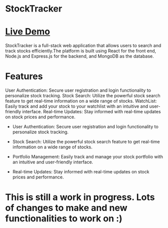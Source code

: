 # StockTracker
# [Live Demo](https://stock-tracker-o6f622eg5-devaggarwal-1.vercel.app/)
StockTracker is a full-stack web application that allows users to search and track stocks efficiently.The platform is built using React for the front end, Node.js and Express.js for the backend, and MongoDB as the database.

# Features
User Authentication: Secure user registration and login functionality to personalize stock tracking.
Stock Search: Utilize the powerful stock search feature to get real-time information on a wide range of stocks.
WatchList: Easily track and add your stock to your watchlist with an intuitive and user-friendly interface.
Real-time Updates: Stay informed with real-time updates on stock prices and performance.

- User Authentication: Secure user registration and login functionality to personalize stock tracking.

- Stock Search: Utilize the powerful stock search feature to get real-time information on a wide range of stocks.

- Portfolio Management: Easily track and manage your stock portfolio with an intuitive and user-friendly interface.

- Real-time Updates: Stay informed with real-time updates on stock prices and performance.


# This is still a work in progress. Lots of changes to make and new functionalities to work on :)
